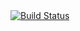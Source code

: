 <a href="https://travis-ci.org/cbirajdar/HVAC">
   <img src="https://img.shields.io/travis/cbirajdar/HVAC.svg?style=flat-square"
        alt="Build Status">
</a>
